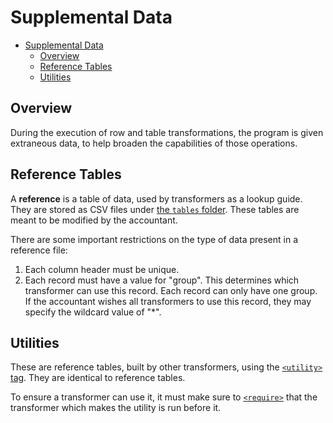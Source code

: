 # Supplemental Data

- [Supplemental Data](#supplemental-data)
  - [Overview](#overview)
  - [Reference Tables](#reference-tables)
  - [Utilities](#utilities)

## Overview

During the execution of row and table transformations, the program is given extraneous data, to help broaden the capabilities of those operations.

## Reference Tables

A **reference** is a table of data, used by transformers as a lookup guide. They are stored as CSV files under [the `tables` folder](./structure.md#tablesreferences-folder). These tables are meant to be modified by the accountant.

There are some important restrictions on the type of data present in a reference file:

1. Each column header must be unique.
2. Each record must have a value for "group". This determines which transformer can use this record. Each record can only have one group. If the accountant wishes all transformers to use this record, they may specify the wildcard value of "*".

## Utilities

These are reference tables, built by other transformers, using the [`<utility>` tag](./schema.md#utility-destination). They are identical to reference tables.

To ensure a transformer can use it, it must make sure to [`<require>`](./schema.md#transformer-dependencies) that the transformer which makes the utility is run before it.
